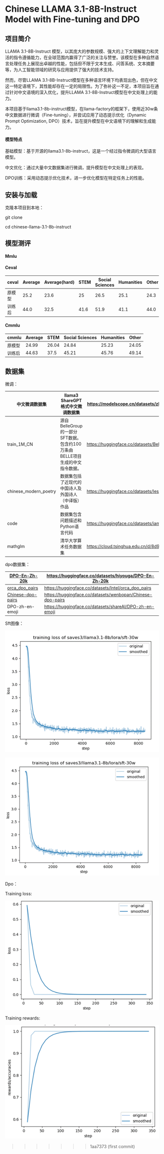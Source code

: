 # Chinese LLAMA 3.1-8B-Instruct Model with Fine-tuning and DPO

## 项目简介

LLAMA 3.1-8B-Instruct 模型，以其庞大的参数规模、强大的上下文理解能力和灵活的指令遵循能力，在全球范围内赢得了广泛的关注与赞誉。该模型在多种自然语言处理任务上展现出卓越的性能，包括但不限于文本生成、问答系统、文本摘要等，为人工智能领域的研究与应用提供了强大的技术支持。

然而，尽管LLAMA 3.1-8B-Instruct模型在多种语言环境下均表现出色，但在中文这一特定语境下，其性能却存在一定的局限性。为了弥补这一不足，本项目旨在通过针对中文语境的深入优化，提升LLAMA 3.1-8B-Instruct模型在中文处理上的能力。

本项目基于llama3.1-8b-instruct模型，在llama-factory的框架下，使用近30w条中文数据进行微调（Fine-tuning），并尝试应用了动态提示优化（Dynamic Prompt Optimization, DPO）技术，旨在提升模型在中文语境下的理解和生成能力。



#### 模型特点

基础模型：基于开源的llama3.1-8b-instruct，这是一个经过指令微调的大型语言模型。

中文优化：通过大量中文数据集进行微调，提升模型在中文处理上的表现。

DPO训练：采用动态提示优化技术，进一步优化模型在特定任务上的性能。

 

## 安装与加载

克隆本项目到本地：

git clone 

cd chinese-llama-3.1-8b-instruct

 

## 模型测评

#### Mmlu

#### Ceval

| **ceval** | Average | Average(hard) | STEM | Social Sciences | Humanities | Other |
| --------- | ------- | ------------- | ---- | --------------- | ---------- | ----- |
| 原模型    | 25.2    | 23.6          | 25   | 26.5            | 25.1       | 24.3  |
| 训练后    | 44.0    | 32.5          | 41.6 | 51.9            | 41.1       | 44.0  |

#### Cmmlu

| **cmmlu** | Average | STEM  | Social Sciences | Humanities | Other |
| --------- | ------- | ----- | --------------- | ---------- | ----- |
| 原模型    | 24.99   | 26.04 | 24.84           | 25.23      | 24.05 |
| 训练后    | 44.63   | 37.5  | 45.21           | 45.76      | 49.14 |

 

## 数据集

微调：

| 中文微调数据集        | llama3 ShareGPT格式中文微调数据集                            | https://modelscope.cn/datasets/zhuangxialie/Llama3-Chinese-Dataset/files |
| --------------------- | ------------------------------------------------------------ | ------------------------------------------------------------ |
| train_1M_CN           | 源自BelleGroup的一部分SFT数据。包含约100万条由BELLE项目生成的中文指令数据。 | https://huggingface.co/datasets/BelleGroup/train_1M_CN       |
| chinese_modern_poetry | 数据集包括了近现代的中国诗人及外国诗人（中译版）作品         | https://huggingface.co/datasets/Iess/chinese_modern_poetry   |
| code                  | 数据集包含问题描述和Python语言代码                           | https://huggingface.co/datasets/iamtarun/python_code_instructions_18k_alpaca |
| mathglm               | 清华大学算术任务数据集                                       | https://cloud.tsinghua.edu.cn/d/8d9ee3e52bb54afd9c16/        |

dpo数据集：

| [DPO-En-Zh-20k](https://huggingface.co/datasets/hiyouga/DPO-En-Zh-20k) | https://huggingface.co/datasets/hiyouga/DPO-En-Zh-20k      |
| ------------------------------------------------------------ | ---------------------------------------------------------- |
| [orca_dpo_pairs](https://huggingface.co/datasets/Intel/orca_dpo_pairs) | https://huggingface.co/datasets/Intel/orca_dpo_pairs       |
| [Chinese-dpo-pairs](https://huggingface.co/datasets/wenbopan/Chinese-dpo-pairs) | https://huggingface.co/datasets/wenbopan/Chinese-dpo-pairs |
| DPO-zh-en-emoji                                              | https://huggingface.co/datasets/shareAI/DPO-zh-en-emoji    |

 

Sft图像：

![img](README.assets/clip_image002.gif)

![img](README.assets/clip_image004.gif)

Dpo：

Training loss:

![img](README.assets/clip_image006.gif)

Training rewards:

![img](README.assets/clip_image008.gif)

 


>>>>>>> 1aa7373 (first commit)
